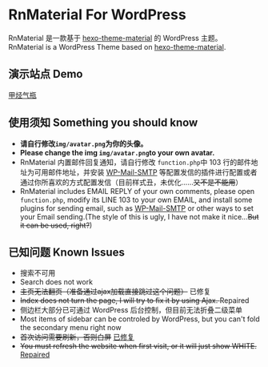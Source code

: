 # RnMaterial For WordPress
RnMaterial 是一款基于 <a href="https://github.com/viosey/hexo-theme-material">hexo-theme-material</a> 的 WordPress 主题。<br>
RnMaterial is a WordPress Theme based on <a href="https://github.com/viosey/hexo-theme-material">hexo-theme-material</a>.

## 演示站点 Demo
<a href="https://jakting.com">甲烃气瓶</a>

## 使用须知 Something you should know
+ <b>请自行修改<code>img/avatar.png</code>为你的头像。</b>
+ <b>Please change the img <code>img/avatar.png</code>to your own avatar.</b>
+ RnMaterial 内置邮件回复通知，请自行修改 <code>function.php</code>中 103 行的邮件地址为可用邮件地址，并安装 <a href="https://wordpress.org/plugins/wp-mail-smtp/">WP-Mail-SMTP</a> 等配置发信的插件进行配置或者通过你所喜欢的方式配置发信（目前样式丑，未优化……<del>又不是不能用</del>）<br>
+ RnMaterial includes EMAIL REPLY of your own comments, please open <code>function.php</code>, modify its LINE 103 to your own EMAIL, and install some plugins for sending email, such as <a href="https://wordpress.org/plugins/wp-mail-smtp/">WP-Mail-SMTP</a> or other ways to set your Email sending.(The style of this is ugly, I have not make it nice...<del>But it can be used, right?</del>)

## 已知问题 Known Issues
+ 搜索不可用
+ Search does not work
+ <del>主页无法翻页（准备通过ajax加载直接跳过这个问题）</del> 已修复
+ <del>Index does not turn the page, I will try to fix it by using Ajax. </del> Repaired
+ 侧边栏大部分已可通过 WordPress 后台控制，但目前无法折叠二级菜单
+ Most items of sidebar can be controled by WordPress, but you can't fold the secondary menu right now
+ <del>首次访问需要刷新，否则白屏</del> <a href="https://github.com/hjthjthjt/rnmaterial/pull/1">已修复</a>
+ <del>You must refresh the website when first visit, or it will just show WHITE.</del> <a href="https://github.com/hjthjthjt/rnmaterial/pull/1">Repaired</a>